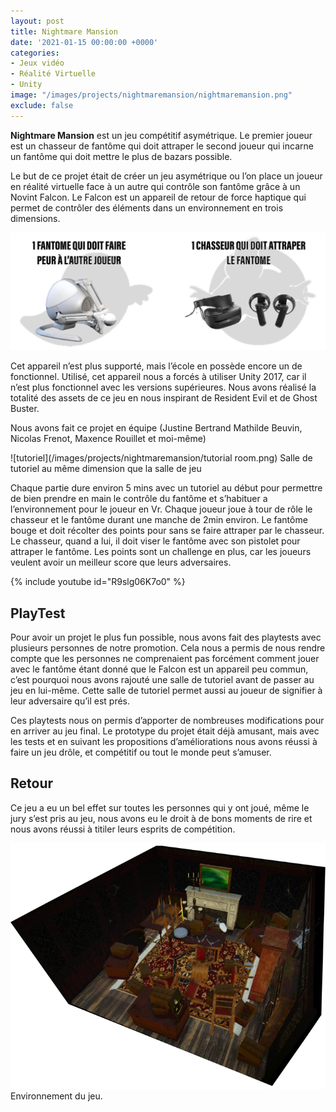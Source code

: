 ```yaml
---
layout: post
title: Nightmare Mansion
date: '2021-01-15 00:00:00 +0000'
categories: 
- Jeux vidéo
- Réalité Virtuelle
- Unity
image: "/images/projects/nightmaremansion/nightmaremansion.png"
exclude: false
---
```


**Nightmare Mansion** est un jeu compétitif asymétrique. Le premier joueur est un chasseur de fantôme qui doit attraper le second joueur qui incarne un fantôme qui doit mettre le plus de bazars possible.

Le but de ce projet était de créer un jeu asymétrique ou l’on place un joueur en réalité virtuelle face à un autre qui contrôle son fantôme grâce à un Novint Falcon. Le Falcon est un appareil de retour de force haptique qui permet de contrôler des éléments dans un environnement en trois dimensions.


![joueurs 1 et 2](/images/projects/nightmaremansion/info.png)


Cet appareil n’est plus supporté, mais l’école en possède encore un de fonctionnel. Utilisé, cet appareil nous a forcés à utiliser Unity 2017, car il n’est plus fonctionnel avec les versions supérieures. Nous avons réalisé la totalité des assets de ce jeu en nous inspirant de Resident Evil et de Ghost Buster.

Nous avons fait ce projet en équipe (Justine Bertrand Mathilde Beuvin, Nicolas Frenot, Maxence Rouillet et moi-même)


![tutoriel](/images/projects/nightmaremansion/tutorial room.png)
Salle de tutoriel au même dimension que la salle de jeu


Chaque partie dure environ 5 mins avec un tutoriel au début pour permettre de bien prendre en main le contrôle du fantôme et s’habituer a l’environnement pour le joueur en Vr. Chaque joueur joue à tour de rôle le chasseur et le fantôme durant une manche de 2min environ. Le fantôme bouge et doit récolter des points pour sans se faire attraper par le chasseur. Le chasseur, quand a lui, il doit viser le fantôme avec son pistolet pour attraper le fantôme. Les points sont un challenge en plus, car les joueurs veulent avoir un meilleur score que leurs adversaires.

{% include youtube id="R9slg06K7o0" %}


## PlayTest

Pour avoir un projet le plus fun possible, nous avons fait des playtests avec plusieurs personnes de notre promotion. Cela nous a permis de nous rendre compte que les personnes ne comprenaient pas forcément comment jouer avec le fantôme étant donné que le Falcon est un appareil peu commun, c’est pourquoi nous avons rajouté une salle de tutoriel avant de passer au jeu en lui-même. Cette salle de tutoriel permet aussi au joueur de signifier à leur adversaire qu’il est prés.

Ces playtests nous on permis d’apporter de nombreuses modifications pour en arriver au jeu final. Le prototype du projet était déjà amusant, mais avec les tests et en suivant les propositions d’améliorations nous avons réussi à faire un jeu drôle, et compétitif ou tout le monde peut s’amuser.



## Retour

Ce jeu a eu un bel effet sur toutes les personnes qui y ont joué, même le jury s’est pris au jeu, nous avons eu le droit à de bons moments de rire et nous avons réussi à titiler leurs esprits de compétition.

![salle](/images/projects/nightmaremansion/salle.png)
Environnement du jeu.
